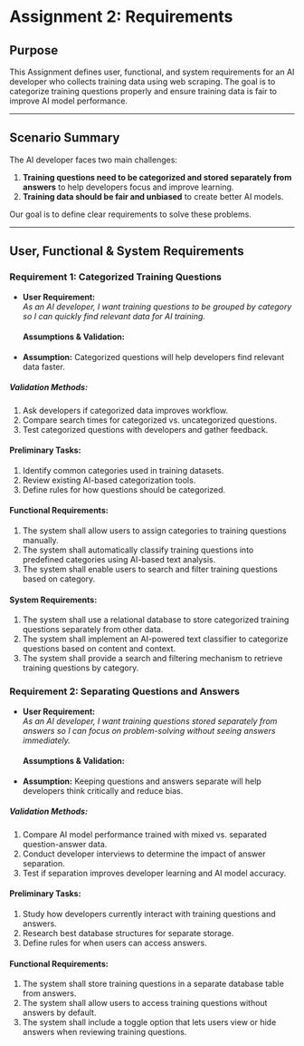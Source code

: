 # **Assignment 2: Requirements**

## **Purpose**  
This Assignment defines user, functional, and system requirements for an AI developer who collects training data using web scraping. The goal is to categorize training questions properly and ensure training data is fair to improve AI model performance.

---
## **Scenario Summary**  
The AI developer faces two main challenges:  
1. **Training questions need to be categorized and stored separately from answers** to help developers focus and improve learning.  
2. **Training data should be fair and unbiased** to create better AI models.  

Our goal is to define clear requirements to solve these problems.  

---

## **User, Functional & System Requirements**  

### **Requirement 1: Categorized Training Questions**  

- **User Requirement:**  
  *As an AI developer, I want training questions to be grouped by category so I can quickly find relevant data for AI training.*

  #### **Assumptions & Validation:**  
- **Assumption:** Categorized questions will help developers find relevant data faster.  

##### **Validation Methods:**  
1. Ask developers if categorized data improves workflow.  
2. Compare search times for categorized vs. uncategorized questions.  
3. Test categorized questions with developers and gather feedback.

#### **Preliminary Tasks:**  
1. Identify common categories used in training datasets.  
2. Review existing AI-based categorization tools.  
3. Define rules for how questions should be categorized. 

#### **Functional Requirements:**  
1. The system shall allow users to assign categories to training questions manually.  
2. The system shall automatically classify training questions into predefined categories using AI-based text analysis.  
3. The system shall enable users to search and filter training questions based on category.

#### **System Requirements:**  
1. The system shall use a relational database to store categorized training questions separately from other data.  
2. The system shall implement an AI-powered text classifier to categorize questions based on content and context.  
3. The system shall provide a search and filtering mechanism to retrieve training questions by category.

### **Requirement 2: Separating Questions and Answers** 
- **User Requirement:**  
  *As an AI developer, I want training questions stored separately from answers so I can focus on problem-solving without seeing answers immediately.*

  #### **Assumptions & Validation:**  
- **Assumption:** Keeping questions and answers separate will help developers think critically and reduce bias.

##### **Validation Methods:**  
1. Compare AI model performance trained with mixed vs. separated question-answer data.  
2. Conduct developer interviews to determine the impact of answer separation.  
3. Test if separation improves developer learning and AI model accuracy. 

#### **Preliminary Tasks:**  
1. Study how developers currently interact with training questions and answers.  
2. Research best database structures for separate storage.  
3. Define rules for when users can access answers.  

#### **Functional Requirements:**  
1. The system shall store training questions in a separate database table from answers.  
2. The system shall allow users to access training questions without answers by default.  
3. The system shall include a toggle option that lets users view or hide answers when reviewing training questions.